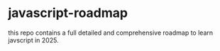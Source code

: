 # javascript-roadmap
this repo contains a full detailed and comprehensive roadmap to learn javscript in 2025.
